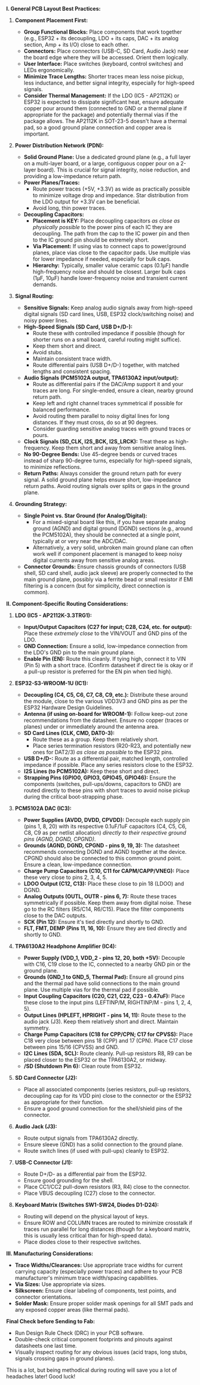 **I. General PCB Layout Best Practices:**

1.  **Component Placement First:**
    *   **Group Functional Blocks:** Place components that work together (e.g., ESP32 + its decoupling, LDO + its caps, DAC + its analog section, Amp + its I/O) close to each other.
    *   **Connectors:** Place connectors (USB-C, SD Card, Audio Jack) near the board edge where they will be accessed. Orient them logically.
    *   **User Interface:** Place switches (keyboard, control switches) and LEDs ergonomically.
    *   **Minimize Trace Lengths:** Shorter traces mean less noise pickup, less inductance, and better signal integrity, especially for high-speed signals.
    *   **Consider Thermal Management:** If the LDO (IC5 - AP2112K) or ESP32 is expected to dissipate significant heat, ensure adequate copper pour around them (connected to GND or a thermal plane if appropriate for the package) and potentially thermal vias if the package allows. The AP2112K in SOT-23-5 doesn't have a thermal pad, so a good ground plane connection and copper area is important.

2.  **Power Distribution Network (PDN):**
    *   **Solid Ground Plane:** Use a dedicated ground plane (e.g., a full layer on a multi-layer board, or a large, contiguous copper pour on a 2-layer board). This is crucial for signal integrity, noise reduction, and providing a low-impedance return path.
    *   **Power Planes/Traces:**
        *   Route power traces (+5V, +3.3V) as wide as practically possible to minimize voltage drop and impedance. Star distribution from the LDO output for +3.3V can be beneficial.
        *   Avoid long, thin power traces.
    *   **Decoupling Capacitors:**
        *   **Placement is KEY:** Place decoupling capacitors *as close as physically possible* to the power pins of each IC they are decoupling. The path from the cap to the IC power pin and then to the IC ground pin should be extremely short.
        *   **Via Placement:** If using vias to connect caps to power/ground planes, place vias close to the capacitor pads. Use multiple vias for lower impedance if needed, especially for bulk caps.
        *   **Hierarchy:** Typically, smaller value ceramic caps (0.1µF) handle high-frequency noise and should be closest. Larger bulk caps (1µF, 10µF) handle lower-frequency noise and transient current demands.

3.  **Signal Routing:**
    *   **Sensitive Signals:** Keep analog audio signals away from high-speed digital signals (SD card lines, USB, ESP32 clock/switching noise) and noisy power lines.
    *   **High-Speed Signals (SD Card, USB D+/D-):**
        *   Route these with controlled impedance if possible (though for shorter runs on a small board, careful routing might suffice).
        *   Keep them short and direct.
        *   Avoid stubs.
        *   Maintain consistent trace width.
        *   Route differential pairs (USB D+/D-) together, with matched lengths and consistent spacing.
    *   **Audio Signals (PCM5102A output, TPA6130A2 input/output):**
        *   Route as differential pairs if the DAC/Amp support it and your traces are long. For single-ended, ensure a clean, nearby ground return path.
        *   Keep left and right channel traces symmetrical if possible for balanced performance.
        *   Avoid routing them parallel to noisy digital lines for long distances. If they must cross, do so at 90 degrees.
        *   Consider guarding sensitive analog traces with ground traces or pours.
    *   **Clock Signals (SD_CLK, I2S_BCK, I2S_LRCK):** Treat these as high-frequency. Keep them short and away from sensitive analog lines.
    *   **No 90-Degree Bends:** Use 45-degree bends or curved traces instead of sharp 90-degree turns, especially for high-speed signals, to minimize reflections.
    *   **Return Paths:** Always consider the ground return path for every signal. A solid ground plane helps ensure short, low-impedance return paths. Avoid routing signals over splits or gaps in the ground plane.

4.  **Grounding Strategy:**
    *   **Single Point vs. Star Ground (for Analog/Digital):**
        *   For a mixed-signal board like this, if you have separate analog ground (AGND) and digital ground (DGND) sections (e.g., around the PCM5102A), they should be connected at a single point, typically at or very near the ADC/DAC.
        *   Alternatively, a very solid, unbroken main ground plane can often work well if component placement is managed to keep noisy digital currents away from sensitive analog areas.
    *   **Connector Grounds:** Ensure chassis grounds of connectors (USB shell, SD card shell, audio jack sleeve) are properly connected to the main ground plane, possibly via a ferrite bead or small resistor if EMI filtering is a concern (but for simplicity, direct connection is common).

**II. Component-Specific Routing Considerations:**

1.  **LDO (IC5 - AP2112K-3.3TRG1):**
    *   **Input/Output Capacitors (C27 for input; C28, C24, etc. for output):** Place these *extremely close* to the VIN/VOUT and GND pins of the LDO.
    *   **GND Connection:** Ensure a solid, low-impedance connection from the LDO's GND pin to the main ground plane.
    *   **Enable Pin (EN):** Route this cleanly. If tying high, connect it to VIN (Pin 5) with a short trace. (Confirm datasheet if direct tie is okay or if a pull-up resistor is preferred for the EN pin when tied high).

2.  **ESP32-S3-WROOM-1U (IC1):**
    *   **Decoupling (C4, C5, C6, C7, C8, C9, etc.):** Distribute these around the module, close to the various VDD3V3 and GND pins as per the ESP32 Hardware Design Guidelines.
    *   **Antenna (if using on-board for WROOM-1):** Follow keep-out zone recommendations from the datasheet. Ensure no copper (traces or planes) under or immediately around the antenna area.
    *   **SD Card Lines (CLK, CMD, DAT0-3):**
        *   Route these as a group. Keep them relatively short.
        *   Place series termination resistors (R20-R23, and potentially new ones for DAT2/3) *as close as possible* to the ESP32 pins.
    *   **USB D+/D-:** Route as a differential pair, matched length, controlled impedance if possible. Place any series resistors close to the ESP32.
    *   **I2S Lines (to PCM5102A):** Keep these short and direct.
    *   **Strapping Pins (GPIO0, GPIO3, GPIO45, GPIO46):** Ensure the components (switches, pull-ups/downs, capacitors to GND) are routed directly to these pins with short traces to avoid noise pickup during the critical boot-strapping phase.

3.  **PCM5102A DAC (IC3):**
    *   **Power Supplies (AVDD, DVDD, CPVDD):** Decouple each supply pin (pins 1, 8, 20) with its respective 0.1uF/1uF capacitors (C4, C5, C6, C8, C9 as per netlist allocation) *directly to their respective ground pins (AGND, DGND, CPGND)*.
    *   **Grounds (AGND, DGND, CPGND - pins 9, 19, 3):** The datasheet recommends connecting DGND and AGND together at the device. CPGND should also be connected to this common ground point. Ensure a clean, low-impedance connection.
    *   **Charge Pump Capacitors (C10, C11 for CAPM/CAPP/VNEG):** Place these very close to pins 2, 3, 4, 5.
    *   **LDOO Output (C12, C13):** Place these close to pin 18 (LDOO) and DGND.
    *   **Analog Outputs (OUTL, OUTR - pins 6, 7):** Route these traces symmetrically if possible. Keep them away from digital noise. These go to the RC filters (R5/C14, R6/C15). Place the filter components close to the DAC outputs.
    *   **SCK (Pin 12):** Ensure it's tied directly and shortly to GND.
    *   **FLT, FMT, DEMP (Pins 11, 16, 10):** Ensure they are tied directly and shortly to GND.

4.  **TPA6130A2 Headphone Amplifier (IC4):**
    *   **Power Supply (VDD_1, VDD_2 - pins 12, 20, both +5V):** Decouple with C16, C19 close to the IC, connected to a nearby GND pin or the ground plane.
    *   **Grounds (GND_1 to GND_5, Thermal Pad):** Ensure all ground pins and the thermal pad have solid connections to the main ground plane. Use multiple vias for the thermal pad if possible.
    *   **Input Coupling Capacitors (C20, C21, C22, C23 - 0.47uF):** Place these close to the input pins (LEFTINP/M, RIGHTINP/M - pins 1, 2, 4, 5).
    *   **Output Lines (HPLEFT, HPRIGHT - pins 14, 11):** Route these to the audio jack (J3). Keep them relatively short and direct. Maintain symmetry.
    *   **Charge Pump Capacitors (C18 for CPP/CPN; C17 for CPVSS):** Place C18 very close between pins 18 (CPP) and 17 (CPN). Place C17 close between pins 15/16 (CPVSS) and GND.
    *   **I2C Lines (SDA, SCL):** Route cleanly. Pull-up resistors R8, R9 can be placed closer to the ESP32 or the TPA6130A2, or midway.
    *   **/SD (Shutdown Pin 6):** Clean route from ESP32.

5.  **SD Card Connector (J2):**
    *   Place all associated components (series resistors, pull-up resistors, decoupling cap for its VDD pin) close to the connector or the ESP32 as appropriate for their function.
    *   Ensure a good ground connection for the shell/shield pins of the connector.

6.  **Audio Jack (J3):**
    *   Route output signals from TPA6130A2 directly.
    *   Ensure sleeve (GND) has a solid connection to the ground plane.
    *   Route switch lines (if used with pull-ups) cleanly to ESP32.

7.  **USB-C Connector (J1):**
    *   Route D+/D- as a differential pair from the ESP32.
    *   Ensure good grounding for the shell.
    *   Place CC1/CC2 pull-down resistors (R3, R4) close to the connector.
    *   Place VBUS decoupling (C27) close to the connector.

8.  **Keyboard Matrix (Switches SW1-SW24, Diodes D1-D24):**
    *   Routing will depend on the physical layout of keys.
    *   Ensure ROW and COLUMN traces are routed to minimize crosstalk if traces run parallel for long distances (though for a keyboard matrix, this is usually less critical than for high-speed data).
    *   Place diodes close to their respective switches.

**III. Manufacturing Considerations:**

*   **Trace Widths/Clearances:** Use appropriate trace widths for current carrying capacity (especially power traces) and adhere to your PCB manufacturer's minimum trace width/spacing capabilities.
*   **Via Sizes:** Use appropriate via sizes.
*   **Silkscreen:** Ensure clear labeling of components, test points, and connector orientations.
*   **Solder Mask:** Ensure proper solder mask openings for all SMT pads and any exposed copper areas (like thermal pads).

**Final Check before Sending to Fab:**

*   Run Design Rule Check (DRC) in your PCB software.
*   Double-check critical component footprints and pinouts against datasheets one last time.
*   Visually inspect routing for any obvious issues (acid traps, long stubs, signals crossing gaps in ground planes).

This is a lot, but being methodical during routing will save you a lot of headaches later! Good luck!